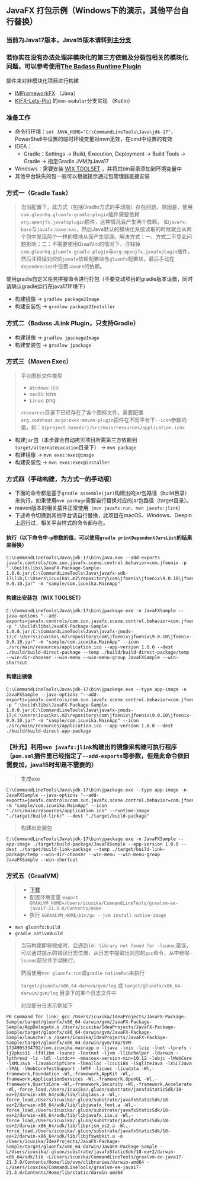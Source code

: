 JavaFX 打包示例（Windows下的演示，其他平台自行替换）
------------------------------------------------------------

### 当前为Java17版本，Java15版本请转到[主分支](https://github.com/icuxika/JavaFX-Package-Sample/tree/master)

### 若你实在没有办法处理非模块化的第三方依赖及分裂包相关的模块化问题，可以参考使用[The Badass Runtime Plugin](https://badass-runtime-plugin.beryx.org/releases/latest/)

插件来对非模块化项目进行构建

- [IMFrameworkFX](https://github.com/icuxika/IMFrameworkFX) （Java）
- [KtFX-Lets-Plot](https://github.com/icuxika/KtFX-Lets-Plot/tree/non-modular) 的`non-modular`分支实现 （Kotlin）

### 准备工作

- 命令行环境：```set JAVA_HOME="C:\CommandLineTools\Java\jdk-17"```，PowerShell中设置的临时环境变量对mvn无效，在cmd中设置的有效
- IDEA：
  - Gradle：Settings -> Build, Execution, Deployment -> Build Tools -> Gradle -> 指定Gradle JVM为Java17
- Windows：需要安装 [WIX TOOLSET](https://wixtoolset.org/) ，并将其bin目录添加到环境变量中
- 其他平台缺失的包一般可以根据提示通过包管理器直接安装

### 方式一（Gradle Task）

> 当前配置下，此方式（包括Gradle方式的手动版）存在问题，原因是，使用`com.gluonhq.gluonfx-gradle-plugin`插件需要依赖`org.openjfx.javafxplugin`插件，这种情况会产生两个依赖，
> 如`javafx-base`与`javafx:base:mac`，然后Java默认的模块化系统读取的时候就会从两个包中发现两个一样的模块从而产生错误。解决方式：一、方式二不受此问题影响；二：不需要使用GraalVm的情况下，注释掉
> `com.gluonhq.gluonfx-gradle-plugin`与`org.openjfx.javafxplugin`插件，然后注释掉对应的`javafx`依赖配置块与`gluonfx`配置块，最后手动在`dependencies`中设置`JavaFX`的依赖。

使用gradle自定义任务拼接命令进行打包（不要变动项目的gradle版本设置，同时请确认gradle运行在java17环境下）

- 构建镜像 -> ```gradlew package2Image```
- 构建安装包 -> ```gradlew package2Installer```

### 方式二（Badass JLink Plugin，只支持Gradle）

- 构建镜像 -> ```gradlew jpackageImage```
- 构建安装包 -> ```gradlew jpackage```

### 方式三（Maven Exec）

> 平台图标文件类型
> - `Windows`: ico
> - `macOS`: icns
> - `Linux`: png
>
> `resources`目录下已经存在了各个图标文件，需要配置`org.codehaus.mojo:exec-maven-plugin`插件在不同平台下`--icon`参数的值，如：`${project.basedir}/src/main/resources/application.icns`

- 构建`jar`包（本步骤会自动拷贝项目所需第三方依赖到`target/alternateLocation`目录下） -> ```mvn package```
- 构建镜像 -> ```mvn exec:exec@image```
- 构建安装包 -> ```mvn exec:exec@installer```

### 方式四（手动构建，为方式一的手动版）

- 下面的命令都是基于`gradle assemble(jar)`构建出的jar包路径（build目录）来执行，如果使用`mvn package`需要自行替换对应的jar包路径（target目录）。
- maven版本的相关插件正常使用（`mvn javafx:run`、`mvn javafx:jlink`）
- 下述命令切换到其他平台请自行替换，此项目在macOS、Windows、Deepin上运行过，相关平台样式的命令都存在。

#### 执行（以下命令中`-p`参数的值，可以使用```gradle printDependentJarsList```的结果来替换）

```
C:\CommandLineTools\Java\jdk-17\bin\java.exe --add-exports javafx.controls/com.sun.javafx.scene.control.behavior=com.jfoenix -p ".\build\libs\JavaFX-Package-Sample-1.0.0.jar;C:\CommandLineTools\Java\javafx-sdk-17\lib;C:\Users\icuxika\.m2\repository\com\jfoenix\jfoenix\9.0.10\jfoenix-9.0.10.jar" -m "sample/com.icuxika.MainApp"
```

#### 构建出安装包（WIX TOOLSET）

```
C:\CommandLineTools\Java\jdk-17\bin\jpackage.exe -n JavaFXSample --java-options "--add-exports=javafx.controls/com.sun.javafx.scene.control.behavior=com.jfoenix" -p ".\build\libs\JavaFX-Package-Sample-1.0.0.jar;C:\CommandLineTools\Java\javafx-jmods-17;C:\Users\icuxika\.m2\repository\com\jfoenix\jfoenix\9.0.10\jfoenix-9.0.10.jar" -m "sample/com.icuxika.MainApp" --icon ./src/main/resources/application.ico --app-version 1.0.0 --dest ./build/build-direct-package --temp ./build/build-direct-package/temp --win-dir-chooser --win-menu --win-menu-group JavaFXSample --win-shortcut
```

#### 构建出镜像

```
C:\CommandLineTools\Java\jdk-17\bin\jpackage.exe --type app-image -n JavaFXSample --java-options "--add-exports=javafx.controls/com.sun.javafx.scene.control.behavior=com.jfoenix" -p ".\build\libs\JavaFX-Package-Sample-1.0.0.jar;C:\CommandLineTools\Java\javafx-jmods-17;C:\Users\icuxika\.m2\repository\com\jfoenix\jfoenix\9.0.10\jfoenix-9.0.10.jar" -m "sample/com.icuxika.MainApp" --icon ./src/main/resources/application.ico --app-version 1.0.0 --dest ./build/build-direct-app-package
```

### 【补充】利用`mvn javafx:jlink`构建出的镜像来构建可执行程序（`pom.xml`插件里已经指定了`--add-exports`等参数，但是此命令依旧需要加，java15时却是不需要的）

> 生成exe

```
C:\CommandLineTools\Java\jdk-17\bin\jpackage.exe --type app-image -n JavaFXSample --java-options "--add-exports=javafx.controls/com.sun.javafx.scene.control.behavior=com.jfoenix" -m "sample/com.icuxika.MainApp" --icon "./src/main/resources/application.ico" --runtime-image "./target/build-link/" --dest "./target/build-package"
```

> 构建出安装包

```
C:\CommandLineTools\Java\jdk-17\bin\jpackage.exe -n JavaFXSample --app-image ./target/build-package/JavaFXSample --app-version 1.0.0 --dest ./target/build-link-package --temp ./target/build-link-package/temp --win-dir-chooser --win-menu --win-menu-group JavaFXSample --win-shortcut
```

### 方式五（GraalVM）

> - [下载](https://www.graalvm.org/downloads/)
> - 配置环境变量 `export GRAALVM_HOME=/Users/icuxika/CommandLineTools/graalvm-ee-java17-21.3.0/Contents/Home`
> - 执行 `$GRAALVM_HOME/bin/gu --jvm install native-image`

- ```mvn gluonfx:build```
- ```gradle nativeBuild```

> 当前构建即将完成时，会遇到`ld: library not found for -lsunec`错误，可以通过提示的错误日志位置，从日志中提取出对应的`gcc`命令，从中删除`-lsunec`部分并手动执行。
>
> 然后使用`mvn gluonfx:run`或`gradle nativeRun`来执行
>
> `target/gluonfx/x86_64-darwin/gvm/log` 或 `target/gluonfx/x86_64-darwin/gvm/log` 目录下的某个日志文件中
>
> 对应部分日志示例如下

```shell
PB Command for link: gcc /Users/icuxika/IdeaProjects/JavaFX-Package-Sample/target/gluonfx/x86_64-darwin/gvm/JavaFX-Package-Sample/AppDelegate.o /Users/icuxika/IdeaProjects/JavaFX-Package-Sample/target/gluonfx/x86_64-darwin/gvm/JavaFX-Package-Sample/launcher.o /Users/icuxika/IdeaProjects/JavaFX-Package-Sample/target/gluonfx/x86_64-darwin/gvm/tmp/SVM-1734905334702/com.icuxika.mainapp.o -ljava -lnio -lzip -lnet -lprefs -lj2pkcs11 -lfdlibm -lsunec -lextnet -ljvm -llibchelper -ldarwin -lpthread -lz -ldl -lstdc++ -mmacosx-version-min=10.12 -lobjc -lWebCore -lXMLJava -lJavaScriptCore -lbmalloc -licui18n -lSqliteJava -lXSLTJava -lPAL -lWebCoreTestSupport -lWTF -licuuc -licudata -Wl,-framework,Foundation -Wl,-framework,AppKit -Wl,-framework,ApplicationServices -Wl,-framework,OpenGL -Wl,-framework,QuartzCore -Wl,-framework,Security -Wl,-framework,Accelerate -Wl,-force_load,/Users/icuxika/.gluon/substrate/javafxStaticSdk/18-ea+2/darwin-x86_64/sdk/lib/libglass.a -Wl,-force_load,/Users/icuxika/.gluon/substrate/javafxStaticSdk/18-ea+2/darwin-x86_64/sdk/lib/libjavafx_font.a -Wl,-force_load,/Users/icuxika/.gluon/substrate/javafxStaticSdk/18-ea+2/darwin-x86_64/sdk/lib/libjavafx_iio.a -Wl,-force_load,/Users/icuxika/.gluon/substrate/javafxStaticSdk/18-ea+2/darwin-x86_64/sdk/lib/libprism_es2.a -Wl,-force_load,/Users/icuxika/.gluon/substrate/javafxStaticSdk/18-ea+2/darwin-x86_64/sdk/lib/libjfxwebkit.a -o /Users/icuxika/IdeaProjects/JavaFX-Package-Sample/target/gluonfx/x86_64-darwin/JavaFX-Package-Sample -L/Users/icuxika/.gluon/substrate/javafxStaticSdk/18-ea+2/darwin-x86_64/sdk/lib -L/Users/icuxika/CommandLineTools/graalvm-ee-java17-21.3.0/Contents/Home/lib/svm/clibraries/darwin-amd64 -L/Users/icuxika/CommandLineTools/graalvm-ee-java17-21.3.0/Contents/Home/lib/static/darwin-amd64
```
